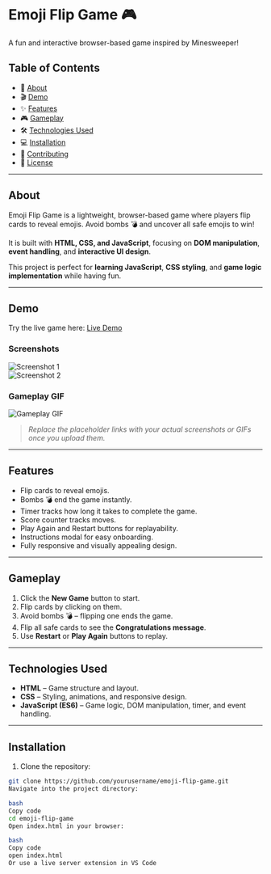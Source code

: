 # Emoji Flip Game 🎮

A fun and interactive browser-based game inspired by Minesweeper!

## Table of Contents
- 📝 [About](#about)  
- 🎬 [Demo](#demo)  
- ✨ [Features](#features)  
- 🎮 [Gameplay](#gameplay)  
- 🛠️ [Technologies Used](#technologies-used)  
- 💻 [Installation](#installation)  
- 🤝 [Contributing](#contributing)  
- 📄 [License](#license)

---

## About
Emoji Flip Game is a lightweight, browser-based game where players flip cards to reveal emojis. Avoid bombs 💣 and uncover all safe emojis to win!  

It is built with **HTML, CSS, and JavaScript**, focusing on **DOM manipulation**, **event handling**, and **interactive UI design**.  

This project is perfect for **learning JavaScript**, **CSS styling**, and **game logic implementation** while having fun.  

---

## Demo
Try the live game here: [Live Demo](https://yourusername.github.io/emoji-flip-game)  

### Screenshots
![Screenshot 1](https://i.imgur.com/your-screenshot1.png)  
![Screenshot 2](https://i.imgur.com/your-screenshot2.png)  

### Gameplay GIF
![Gameplay GIF](https://i.imgur.com/your-gif.gif)  

> *Replace the placeholder links with your actual screenshots or GIFs once you upload them.*

---

## Features
- Flip cards to reveal emojis.  
- Bombs 💣 end the game instantly.  
- Timer tracks how long it takes to complete the game.  
- Score counter tracks moves.  
- Play Again and Restart buttons for replayability.  
- Instructions modal for easy onboarding.  
- Fully responsive and visually appealing design.

---

## Gameplay
1. Click the **New Game** button to start.  
2. Flip cards by clicking on them.  
3. Avoid bombs 💣 – flipping one ends the game.  
4. Flip all safe cards to see the **Congratulations message**.  
5. Use **Restart** or **Play Again** buttons to replay.  

---

## Technologies Used
- **HTML** – Game structure and layout.  
- **CSS** – Styling, animations, and responsive design.  
- **JavaScript (ES6)** – Game logic, DOM manipulation, timer, and event handling.  

---

## Installation
1. Clone the repository:  
```bash
git clone https://github.com/yourusername/emoji-flip-game.git
Navigate into the project directory:

bash
Copy code
cd emoji-flip-game
Open index.html in your browser:

bash
Copy code
open index.html
Or use a live server extension in VS Code
